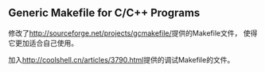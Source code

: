 
## Generic Makefile for C/C++ Programs

修改了<http://sourceforge.net/projects/gcmakefile/>提供的Makefile文件，
使得它更加适合自己使用。

加入<http://coolshell.cn/articles/3790.html>提供的调试Makefile的文件。
